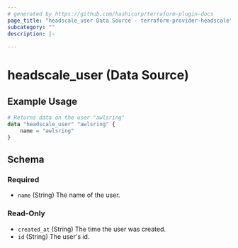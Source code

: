 ```yaml
---
# generated by https://github.com/hashicorp/terraform-plugin-docs
page_title: "headscale_user Data Source - terraform-provider-headscale"
subcategory: ""
description: |-
  
---
```


# headscale_user (Data Source)



## Example Usage

```terraform
# Returns data on the user "awlsring"
data "headscale_user" "awlsring" {
    name = "awlsring"
}
```

<!-- schema generated by tfplugindocs -->
## Schema

### Required

- `name` (String) The name of the user.

### Read-Only

- `created_at` (String) The time the user was created.
- `id` (String) The user's id.


